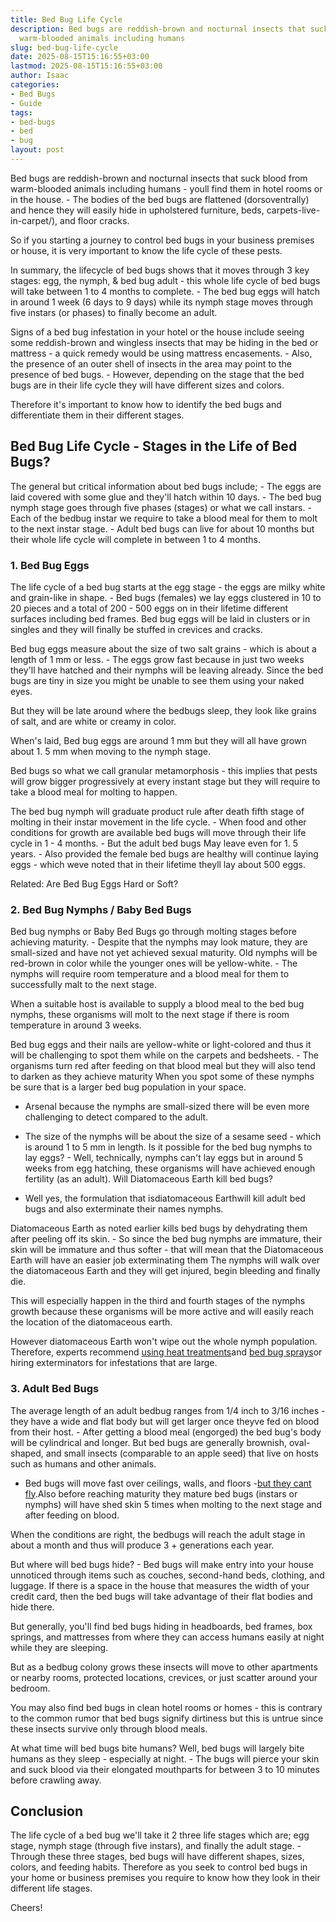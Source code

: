 ```yaml
---
title: Bed Bug Life Cycle
description: Bed bugs are reddish-brown and nocturnal insects that suck blood from
  warm-blooded animals including humans
slug: bed-bug-life-cycle
date: 2025-08-15T15:16:55+03:00
lastmod: 2025-08-15T15:16:55+03:00
author: Isaac
categories:
- Bed Bugs
- Guide
tags:
- bed-bugs
- bed
- bug
layout: post
---
```

Bed bugs are reddish-brown and nocturnal insects that suck blood from warm-blooded animals including humans - youll find them in hotel rooms or in the house. - The bodies of the bed bugs are flattened (dorsoventrally) and hence they will easily hide in upholstered furniture, beds, carpets-live-in-carpet/), and floor cracks.

So if you starting a journey to control bed bugs in your business premises or house, it is very important to know the life cycle of these pests.

In summary, the lifecycle of bed bugs shows that it moves through 3 key stages: egg, the nymph, & bed bug adult - this whole life cycle of bed bugs will take between 1 to 4 months to complete. - The bed bug eggs will hatch in around 1 week (6 days to 9 days) while its nymph stage moves through five instars (or phases) to finally become an adult.

Signs of a bed bug infestation in your hotel or the house include seeing some reddish-brown and wingless insects that may be hiding in the bed or mattress - a quick remedy would be using mattress encasements. - Also, the presence of an outer shell of insects in the area may point to the presence of bed bugs. - However, depending on the stage that the bed bugs are in their life cycle they will have different sizes and colors.

Therefore it's important to know how to identify the bed bugs and differentiate them in their different stages.

##  Bed Bug Life Cycle - Stages in the Life of Bed Bugs?

The general but critical information about bed bugs include; - The eggs are laid covered with some glue and they'll hatch within 10 days. - The bed bug nymph stage goes through five phases (stages) or what we call instars. - Each of the bedbug instar we require to take a blood meal for them to molt to the next instar stage. - Adult bed bugs can live for about 10 months but their whole life cycle will complete in between 1 to 4 months.

###  1. Bed Bug Eggs

The life cycle of a bed bug starts at the egg stage - the eggs are milky white and grain-like in shape. - Bed bugs (females) we lay eggs clustered in 10 to 20 pieces and a total of 200 - 500 eggs on in their lifetime different surfaces including bed frames. Bed bug eggs will be laid in clusters or in singles and they will finally be stuffed in crevices and cracks.

Bed bug eggs measure about the size of two salt grains - which is about a length of 1 mm or less. - The eggs grow fast because in just two weeks they'll have hatched and their nymphs will be leaving already. Since the bed bugs are tiny in size you might be unable to see them using your naked eyes.

But they will be late around where the bedbugs sleep, they look like grains of salt, and are white or creamy in color.

When's laid, Bed bug eggs are around 1 mm but they will all have grown about 1. 5 mm when moving to the nymph stage.

Bed bugs so what we call granular metamorphosis - this implies that pests will grow bigger progressively at every instant stage but they will require to take a blood meal for molting to happen.

The bed bug nymph will graduate product rule after death fifth stage of molting in their instar movement in the life cycle. - When food and other conditions for growth are available bed bugs will move through their life cycle in 1 - 4 months. - But the adult bed bugs May leave even for 1. 5 years. - Also provided the female bed bugs are healthy will continue laying eggs - which weve noted that in their lifetime theyll lay about 500 eggs.

Related: Are Bed Bug Eggs Hard or Soft?

###  2. Bed Bug Nymphs / Baby Bed Bugs

Bed bug nymphs or Baby Bed Bugs go through molting stages before achieving maturity. - Despite that the nymphs may look mature, they are small-sized and have not yet achieved sexual maturity. Old nymphs will be red-brown in color while the younger ones will be yellow-white. - The nymphs will require room temperature and a blood meal for them to successfully malt to the next stage.

When a suitable host is available to supply a blood meal to the bed bug nymphs, these organisms will molt to the next stage if there is room temperature in around 3 weeks.

Bed bug eggs and their nails are yellow-white or light-colored and thus it will be challenging to spot them while on the carpets and bedsheets. - The organisms turn red after feeding on that blood meal but they will also tend to darken as they achieve maturity When you spot some of these nymphs be sure that is a larger bed bug population in your space.

- Arsenal because the nymphs are small-sized there will be even more challenging to detect compared to the adult.

- The size of the nymphs will be about the size of a sesame seed - which is around 1 to 5 mm in length. Is it possible for the bed bug nymphs to lay eggs? - Well, technically, nymphs can't lay eggs but in around 5 weeks from egg hatching, these organisms will have achieved enough fertility (as an adult). Will Diatomaceous Earth kill bed bugs?

- Well yes, the formulation that isdiatomaceous Earthwill kill adult bed bugs and also exterminate their names nymphs.

Diatomaceous Earth as noted earlier kills bed bugs by dehydrating them after peeling off its skin. - So since the bed bug nymphs are immature, their skin will be immature and thus softer - that will mean that the Diatomaceous Earth will have an easier job exterminating them The nymphs will walk over the diatomaceous Earth and they will get injured, begin bleeding and finally die.

This will especially happen in the third and fourth stages of the nymphs growth because these organisms will be more active and will easily reach the location of the diatomaceous earth.

However diatomaceous Earth won't wipe out the whole nymph population. Therefore, experts recommend [using heat treatments](https://pestpolicy.com/best-bed-bug-heaters/)and [bed bug sprays](https://pestpolicy.com/best-bed-bug-spray/)or hiring exterminators for infestations that are large.

###  3. Adult Bed Bugs

The average length of an adult bedbug ranges from 1/4 inch to 3/16 inches - they have a wide and flat body but will get larger once theyve fed on blood from their host. - After getting a blood meal (engorged) the bed bug's body will be cylindrical and longer. But bed bugs are generally brownish, oval-shaped, and small insects (comparable to an apple seed) that live on hosts such as humans and other animals.

- Bed bugs will move fast over ceilings, walls, and floors -[but they cant fly](https://pestpolicy.com/do-bed-bugs-fly/).Also before reaching maturity they mature bed bugs (instars or nymphs) will have shed skin 5 times when molting to the next stage and after feeding on blood.

When the conditions are right, the bedbugs will reach the adult stage in about a month and thus will produce 3 + generations each year.

But where will bed bugs hide? - Bed bugs will make entry into your house unnoticed through items such as couches, second-hand beds, clothing, and luggage. If there is a space in the house that measures the width of your credit card, then the bed bugs will take advantage of their flat bodies and hide there.

But generally, you'll find bed bugs hiding in headboards, bed frames, box springs, and mattresses from where they can access humans easily at night while they are sleeping.

But as a bedbug colony grows these insects will move to other apartments or nearby rooms, protected locations, crevices, or just scatter around your bedroom.

You may also find bed bugs in clean hotel rooms or homes - this is contrary to the common rumor that bed bugs signify dirtiness but this is untrue since these insects survive only through blood meals.

At what time will bed bugs bite humans? Well, bed bugs will largely bite humans as they sleep - especially at night. - The bugs will pierce your skin and suck blood via their elongated mouthparts for between 3 to 10 minutes before crawling away.

##  Conclusion

The life cycle of a bed bug we'll take it 2 three life stages which are; egg stage, nymph stage (through five instars), and finally the adult stage. - Through these three stages, bed bugs will have different shapes, sizes, colors, and feeding habits. Therefore as you seek to control bed bugs in your home or business premises you require to know how they look in their different life stages.

Cheers!
